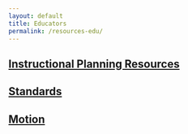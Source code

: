 ```yaml
---
layout: default
title: Educators
permalink: /resources-edu/
---
```


## [Instructional Planning Resources](/edu-iprs)

## [Standards](/edu-standards)

## [Motion](/motion)
